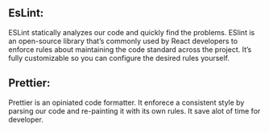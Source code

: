 ## **EsLint:**

ESLint statically analyzes our code and quickly find the problems. ESlint is an open-source library that’s commonly used by React developers to enforce rules about maintaining the code standard across the project. It’s fully customizable so you can configure the desired rules yourself.

## **Prettier:**

Prettier is an opiniated code formatter. It enforece a consistent style by parsing our code and re-painting it with its own rules. It save alot of time for developer.
